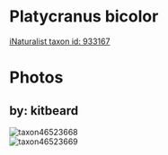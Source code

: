 
Platycranus bicolor
===================
  
[iNaturalist taxon id: 933167](https://www.inaturalist.org/taxa/933167)
# Photos

## by: kitbeard
  
![taxon46523668](https://inaturalist-open-data.s3.amazonaws.com/photos/50421570/medium.jpeg)  
![taxon46523669](https://inaturalist-open-data.s3.amazonaws.com/photos/50421574/medium.jpeg)